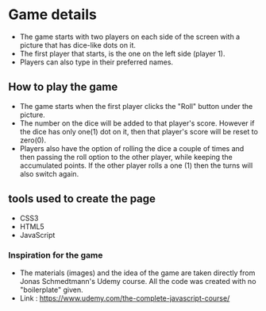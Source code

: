 # Game details
- The game starts with two players on each side of the screen with a picture that has dice-like dots on it. 
- The first player that starts, is the one on the left side (player 1).
- Players can also type in their preferred names.

## How to play the game
- The game starts when the first player clicks the "Roll" button under the picture.
- The number on the dice will be added to that player's score. However if the dice has only one(1) dot on it, then that player's score will be reset to zero(0).
- Players also have the option of rolling the dice a couple of times and then passing the roll option to the other player, while keeping the accumulated points. If the other player rolls a one (1) then the turns will also switch again.
## tools used to create the page
- CSS3
- HTML5
- JavaScript

### Inspiration for the game

- The materials (images) and the idea of the game are taken directly from Jonas Schmedtmann's Udemy course. All the code was created with no "boilerplate" given.
- Link : https://www.udemy.com/the-complete-javascript-course/


